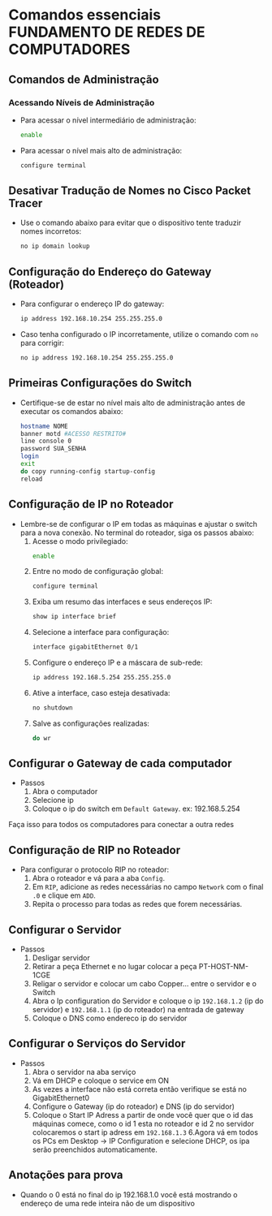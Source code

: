 # Comandos essenciais FUNDAMENTO DE REDES DE COMPUTADORES

## Comandos de Administração

### Acessando Níveis de Administração
- Para acessar o nível intermediário de administração:
    ```bash
    enable
    ```
- Para acessar o nível mais alto de administração:
    ```bash
    configure terminal
    ```

## Desativar Tradução de Nomes no Cisco Packet Tracer
- Use o comando abaixo para evitar que o dispositivo tente traduzir nomes incorretos:
    ```bash
    no ip domain lookup
    ```

## Configuração do Endereço do Gateway (Roteador)
- Para configurar o endereço IP do gateway:
    ```bash
    ip address 192.168.10.254 255.255.255.0
    ```
- Caso tenha configurado o IP incorretamente, utilize o comando com `no` para corrigir:
    ```bash
    no ip address 192.168.10.254 255.255.255.0
    ```

## Primeiras Configurações do Switch
- Certifique-se de estar no nível mais alto de administração antes de executar os comandos abaixo:
    ```bash
    hostname NOME
    banner motd #ACESSO RESTRITO#
    line console 0
    password SUA_SENHA
    login
    exit
    do copy running-config startup-config
    reload
    ```

## Configuração de IP no Roteador
- Lembre-se de configurar o IP em todas as máquinas e ajustar o switch para a nova conexão. No terminal do roteador, siga os passos abaixo:
    1. Acesse o modo privilegiado:
         ```bash
         enable
         ```
    2. Entre no modo de configuração global:
         ```bash
         configure terminal
         ```
    3. Exiba um resumo das interfaces e seus endereços IP:
         ```bash
         show ip interface brief
         ```
    4. Selecione a interface para configuração:
         ```bash
         interface gigabitEthernet 0/1
         ```
    5. Configure o endereço IP e a máscara de sub-rede:
         ```bash
         ip address 192.168.5.254 255.255.255.0
         ```
    6. Ative a interface, caso esteja desativada:
         ```bash
         no shutdown
         ```
    7. Salve as configurações realizadas:
         ```bash
         do wr
         ```

## Configurar o Gateway de cada computador

- Passos 
    1. Abra o computador
    2. Selecione ip
    3. Coloque o ip do switch em `Default Gateway`. ex: 192.168.5.254

Faça isso para todos os computadores para conectar a outra redes

## Configuração de RIP no Roteador
- Para configurar o protocolo RIP no roteador:
    1. Abra o roteador e vá para a aba `Config`.
    2. Em `RIP`, adicione as redes necessárias no campo `Network` com o final `.0` e clique em `ADD`.
    3. Repita o processo para todas as redes que forem necessárias.

## Configurar o Servidor
 - Passos
   1. Desligar servidor
   2. Retirar a peça Ethernet e no lugar colocar a peça PT-HOST-NM-1CGE
   3. Religar o servidor e colocar um cabo Copper... entre o servidor e o Switch
   4. Abra o Ip configuration do Servidor e coloque o ip `192.168.1.2` (ip do servidor) e `192.168.1.1` (ip do roteador) na entrada de gateway
   5. Coloque o DNS como endereco ip do servidor

## Configurar o Serviços do Servidor
 - Passos
   1. Abra o servidor na aba serviço 
   2. Vá em DHCP e coloque o service em ON
   3. As vezes a interface não está correta então verifique se está no GigabitEthernet0
   4. Configure o Gateway (ip do roteador) e DNS (ip do servidor)
   5. Coloque o Start IP Adress a partir de onde você quer que o id das máquinas comece, como o id 1 esta no roteador e id 2 no servidor colocaremos o start ip adress em `192.168.1.3`
   6.Agora vá em todos os PCs em Desktop -> IP Configuration e selecione DHCP, os ipa serão preenchidos automaticamente.




## Anotações para prova

 - Quando o 0 está no final do ip 192.168.1.0 você está mostrando o endereço de uma rede inteira não de um dispositivo
